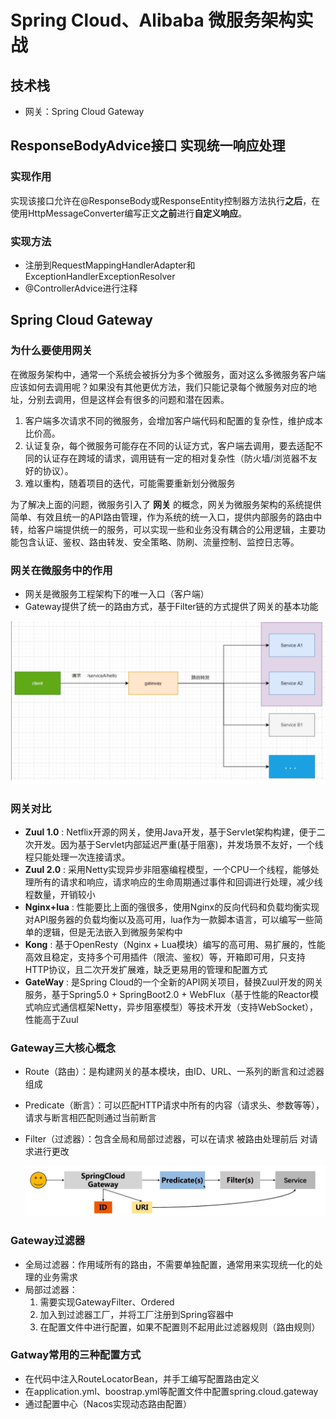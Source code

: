# Spring Cloud、Alibaba 微服务架构实战

## 技术栈

* 网关：Spring Cloud Gateway

## ResponseBodyAdvice接口 实现统一响应处理

### 实现作用

实现该接口允许在@ResponseBody或ResponseEntity控制器方法执行**之后**，在使用HttpMessageConverter编写正文**之前**进行**自定义响应**。

### 实现方法

- 注册到RequestMappingHandlerAdapter和ExceptionHandlerExceptionResolver
- @ControllerAdvice进行注释

## Spring Cloud Gateway

### 为什么要使用网关

在微服务架构中，通常一个系统会被拆分为多个微服务，面对这么多微服务客户端应该如何去调用呢？如果没有其他更优方法，我们只能记录每个微服务对应的地址，分别去调用，但是这样会有很多的问题和潜在因素。

1. 客户端多次请求不同的微服务，会增加客户端代码和配置的复杂性，维护成本比价高。
2. 认证复杂，每个微服务可能存在不同的认证方式，客户端去调用，要去适配不同的认证存在跨域的请求，调用链有一定的相对复杂性（防火墙/浏览器不友好的协议）。
3. 难以重构，随着项目的迭代，可能需要重新划分微服务

为了解决上面的问题，微服务引入了 **网关** 的概念，网关为微服务架构的系统提供简单、有效且统一的API路由管理，作为系统的统一入口，提供内部服务的路由中转，给客户端提供统一的服务，可以实现一些和业务没有耦合的公用逻辑，主要功能包含认证、鉴权、路由转发、安全策略、防刷、流量控制、监控日志等。

### 网关在微服务中的作用

* 网关是微服务工程架构下的唯一入口（客户端）
* Gateway提供了统一的路由方式，基于Filter链的方式提供了网关的基本功能

![image.png](assets/image2.png)

### 网关对比

* **Zuul 1.0** : Netflix开源的网关，使用Java开发，基于Servlet架构构建，便于二次开发。因为基于Servlet内部延迟严重(基于阻塞)，并发场景不友好，一个线程只能处理一次连接请求。
* **Zuul 2.0** : 采用Netty实现异步非阻塞编程模型，一个CPU一个线程，能够处理所有的请求和响应，请求响应的生命周期通过事件和回调进行处理，减少线程数量，开销较小
* **Nginx+lua** : 性能要比上面的强很多，使用Nginx的反向代码和负载均衡实现对API服务器的负载均衡以及高可用，lua作为一款脚本语言，可以编写一些简单的逻辑，但是无法嵌入到微服务架构中
* **Kong** : 基于OpenResty（Nginx + Lua模块）编写的高可用、易扩展的，性能高效且稳定，支持多个可用插件（限流、鉴权）等，开箱即可用，只支持HTTP协议，且二次开发扩展难，缺乏更易用的管理和配置方式
* **GateWay** : 是Spring Cloud的一个全新的API网关项目，替换Zuul开发的网关服务，基于Spring5.0 + SpringBoot2.0 + WebFlux（基于性能的Reactor模式响应式通信框架Netty，异步阻塞模型）等技术开发（支持WebSocket），性能高于Zuul

### Gateway三大核心概念

* Route（路由）：是构建网关的基本模块，由ID、URL、一系列的断言和过滤器组成
* Predicate（断言）：可以匹配HTTP请求中所有的内容（请求头、参数等等），请求与断言相匹配则通过当前断言
* Filter（过滤器）：包含全局和局部过滤器，可以在请求 被路由处理前后 对请求进行更改

  ![image.png](assets/image.png?t=1681791723076)

### Gateway过滤器

* 全局过滤器：作用域所有的路由，不需要单独配置，通常用来实现统一化的处理的业务需求
* 局部过滤器：
  1. 需要实现GatewayFilter、Ordered
  2. 加入到过滤器工厂，并将工厂注册到Spring容器中
  3. 在配置文件中进行配置，如果不配置则不起用此过滤器规则（路由规则）

### Gatway常用的三种配置方式

* 在代码中注入RouteLocatorBean，并手工编写配置路由定义
* 在application.yml、boostrap.yml等配置文件中配置spring.cloud.gateway
* 通过配置中心（Nacos实现动态路由配置）

